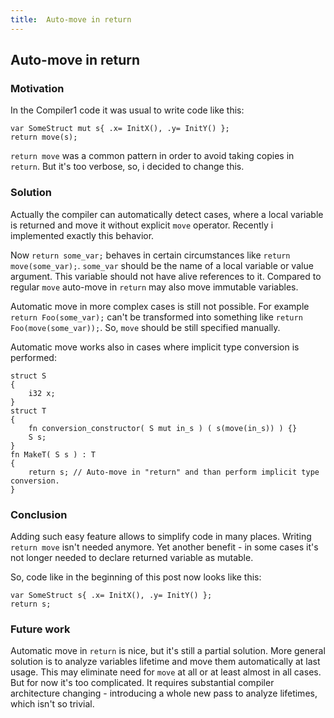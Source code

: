 ```yaml
---
title:  Auto-move in return
---
```


## Auto-move in return

### Motivation

In the Compiler1 code it was usual to write code like this:

```
var SomeStruct mut s{ .x= InitX(), .y= InitY() };
return move(s);
```

`return move` was a common pattern in order to avoid taking copies in `return`.
But it's too verbose, so, i decided to change this.


### Solution

Actually the compiler can automatically detect cases, where a local variable is returned and move it without explicit `move` operator.
Recently i implemented exactly this behavior.

Now `return some_var;` behaves in certain circumstances like `return move(some_var);`.
`some_var` should be the name of a local variable or value argument.
This variable should not have alive references to it.
Compared to regular `move` auto-move in `return` may also move immutable variables.

Automatic move in more complex cases is still not possible.
For example `return Foo(some_var);` can't be transformed into something like `return Foo(move(some_var));`.
So, `move` should be still specified manually.

Automatic move works also in cases where implicit type conversion is performed:

```
struct S
{
	i32 x;
}
struct T
{
	fn conversion_constructor( S mut in_s ) ( s(move(in_s)) ) {}
	S s;
}
fn MakeT( S s ) : T
{
	return s; // Auto-move in "return" and than perform implicit type conversion.
}
```


### Conclusion

Adding such easy feature allows to simplify code in many places.
Writing `return move` isn't needed anymore.
Yet another benefit - in some cases it's not longer needed to declare returned variable as mutable.

So, code like in the beginning of this post now looks like this:


```
var SomeStruct s{ .x= InitX(), .y= InitY() };
return s;
```


### Future work

Automatic move in `return` is nice, but it's still a partial solution.
More general solution is to analyze variables lifetime and move them automatically at last usage.
This may eliminate need for `move` at all or at least almost in all cases.
But for now it's too complicated. It requires substantial compiler architecture changing - introducing a whole new pass to analyze lifetimes, which isn't so trivial.
